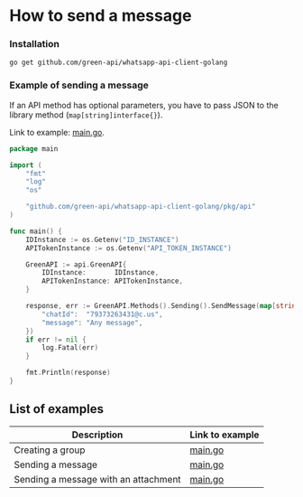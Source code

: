 # How to send a message

### Installation

```shell
go get github.com/green-api/whatsapp-api-client-golang
```

### Example of sending a message

If an API method has optional parameters, you have to pass JSON to the library method (`map[string]interface{}`).

Link to
example: [main.go](https://github.com/green-api/whatsapp-api-client-golang/blob/master/examples/send_message/main.go).

```go
package main

import (
	"fmt"
	"log"
	"os"

	"github.com/green-api/whatsapp-api-client-golang/pkg/api"
)

func main() {
	IDInstance := os.Getenv("ID_INSTANCE")
	APITokenInstance := os.Getenv("API_TOKEN_INSTANCE")

	GreenAPI := api.GreenAPI{
		IDInstance:       IDInstance,
		APITokenInstance: APITokenInstance,
	}

	response, err := GreenAPI.Methods().Sending().SendMessage(map[string]interface{}{
		"chatId":  "79373263431@c.us",
		"message": "Any message",
	})
	if err != nil {
		log.Fatal(err)
	}

	fmt.Println(response)
}
```

## List of examples

| Description                          | Link to example                                                                                                     |
|--------------------------------------|---------------------------------------------------------------------------------------------------------------------|
| Creating a group                     | [main.go](https://github.com/green-api/whatsapp-api-client-golang/blob/master/examples/create_group/main.go)        |
| Sending a message                    | [main.go](https://github.com/green-api/whatsapp-api-client-golang/blob/master/examples/send_message/main.go)        |
| Sending a message with an attachment | [main.go](https://github.com/green-api/whatsapp-api-client-golang/blob/master/examples/send_file_by_upload/main.go) |
